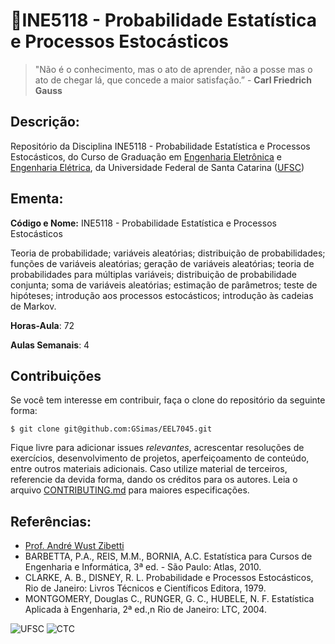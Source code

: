# 🔔INE5118 - Probabilidade Estatística e Processos Estocásticos

> "Não é o conhecimento, mas o ato de aprender, não a posse mas o ato de chegar lá, que concede a maior satisfação.” - **Carl Friedrich Gauss**

## Descrição:

Repositório da Disciplina INE5118 - Probabilidade Estatística e Processos Estocásticos, do Curso de Graduação em [Engenharia Eletrônica](http://geltro.ufsc.br/) e [Engenharia Elétrica](http://cagr.sistemas.ufsc.br/relatorios/curriculoCurso?curso=202&curriculo=20051), da Universidade Federal de Santa Catarina ([UFSC](ufsc.br))

## Ementa:

**Código e Nome:** INE5118 - Probabilidade Estatística e Processos Estocásticos

Teoria de probabilidade; variáveis aleatórias; distribuição de probabilidades; funções de variáveis aleatórias; geração de variáveis aleatórias; teoria de
probabilidades para múltiplas variáveis; distribuição de probabilidade conjunta; soma de variáveis aleatórias; estimação de parâmetros; teste de hipóteses;
introdução aos processos estocásticos; introdução às cadeias de Markov.

**Horas-Aula**: 72

**Aulas Semanais**: 4

## **Contribuições**

Se você tem interesse em contribuir, faça o clone do repositório da seguinte forma:

```
$ git clone git@github.com:GSimas/EEL7045.git
```

Fique livre para adicionar issues *relevantes*, acrescentar resoluções de exercícios, desenvolvimento de projetos, aperfeiçoamento de conteúdo, entre outros materiais adicionais. Caso utilize material de terceiros, referencie da devida forma, dando os créditos para os autores.
Leia o arquivo [CONTRIBUTING.md](https://github.com/GSimas/INE5118/blob/master/CONTRIBUTING.md) para maiores especificações.

## Referências:

- [Prof. André Wust Zibetti](http://www.inf.ufsc.br/~andre.zibetti/)
- BARBETTA, P.A., REIS, M.M., BORNIA, A.C. Estatística para Cursos de Engenharia e Informática, 3ª ed. - São Paulo: Atlas, 2010.
- CLARKE, A. B., DISNEY, R. L. Probabilidade e Processos Estocásticos, Rio de Janeiro: Livros Técnicos e Científicos Editora, 1979.
- MONTGOMERY, Douglas C., RUNGER, G. C., HUBELE, N. F. Estatística Aplicada à Engenharia, 2ª ed.,n Rio de Janeiro: LTC, 2004.

![UFSC](http://laship.ufsc.br/site/wp-content/themes/emc_completo/resource/img/filiacoes/brasao_UFSC_vertical_sigla.png) ![CTC](http://tisc.com.br/wp-content/uploads/ctcufsc.gif)
